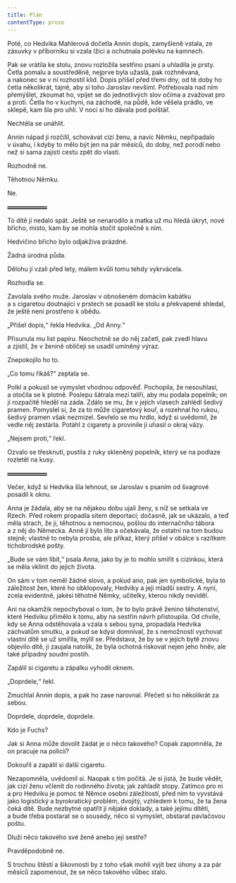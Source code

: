 ```yaml
---
title: Plán
contentType: prose
---
```


<section>

Poté, co Hedvika Mahlerová dočetla Annin dopis, zamyšleně vstala, ze zásuvky v příborníku si vzala lžíci a ochutnala polévku na kamnech.

Pak se vrátila ke stolu, znovu rozložila sestřino psaní a uhladila je prsty. Četla pomalu a soustředěně, nejprve byla užaslá, pak rozhněvaná, a nakonec se v ní rozhostil klid. Dopis přišel před třemi dny, od té doby ho četla několikrát, tajně, aby si toho Jaroslav nevšiml. Potřebovala nad ním přemýšlet, zkoumat ho, vpíjet se do jednotlivých slov očima a zvažovat pro a proti. Četla ho v kuchyni, na záchodě, na půdě, kde věšela prádlo, ve sklepě, kam šla pro uhlí. V noci si ho dávala pod polštář.

Nechtěla se unáhlit.

Annin nápad ji rozčílil, schovávat cizí ženu, a navíc Němku, nepřipadalo v úvahu, i kdyby to mělo být jen na pár měsíců, do doby, než porodí nebo než si sama zajistí cestu zpět do vlasti.

Rozhodně ne.

Těhotnou Němku.

Ne.

![divider.png](./resources/divider_opt.png)

To dítě jí nedalo spát. Ještě se nenarodilo a matka už mu hledá úkryt, nové břicho, místo, kam by se mohla stočit společně s ním.

Hedvičino břicho bylo odjakživa prázdné.

Žádná úrodná půda.

Dělohu jí vzali před lety, málem kvůli tomu tehdy vykrvácela.

Rozhodla se.

Zavolala svého muže. Jaroslav v obnošeném domácím kabátku a s cigaretou doutnající v prstech se posadil ke stolu a překvapeně shledal, že ještě není prostřeno k obědu.

„Přišel dopis,“ řekla Hedvika. „Od Anny.“

Přisunula mu list papíru. Neochotně se do něj začetl, pak zvedl hlavu a zjistil, že v ženině obličeji se usadil umíněný výraz.

Znepokojilo ho to.

„Co tomu říkáš?“ zeptala se.

Polkl a pokusil se vymyslet vhodnou odpověď. Pochopila, že nesouhlasí, a otočila se k plotně. Poslepu šátrala mezi talíři, aby mu podala popelník; on jí rozpačitě hleděl na záda. Zdálo se mu, že v jejích vlasech zahlédl šedivý pramen. Pomyslel si, že za to může cigaretový kouř, a rozehnal ho rukou, šedivý pramen však nezmizel. Sevřelo se mu hrdlo, když si uvědomil, že vedle něj zestárla. Potáhl z cigarety a provinile ji uhasil o okraj vázy.

„Nejsem proti,“ řekl.

Ozvalo se třesknutí, pustila z ruky skleněný popelník, který se na podlaze rozletěl na kusy.

![divider.png](./resources/divider_opt.png)

Večer, když si Hedvika šla lehnout, se Jaroslav s psaním od švagrové posadil k oknu.

Anna je žádala, aby se na nějakou dobu ujali ženy, s níž se setkala ve Rzech. Před rokem propadla sítem deportací; dočasně, jak se ukázalo, a teď měla strach, že ji, těhotnou a nemocnou, pošlou do internačního tábora a z něj do Německa. Anně jí bylo líto a očekávala, že ostatní na tom budou stejně; vlastně to nebyla prosba, ale příkaz, který přišel v obálce s razítkem tichobrodské pošty.

„Bude se vám líbit,“ psala Anna, jako by je to mohlo smířit s cizinkou, která se měla vklínit do jejich života.

On sám v tom neměl žádné slovo, a pokud ano, pak jen symbolické, byla to záležitost žen, které ho obklopovaly, Hedviky a její mladší sestry. A nyní, zcela evidentně, jakési těhotné Němky, učitelky, kterou nikdy neviděl.

Ani na okamžik nepochyboval o tom, že to bylo právě ženino těhotenství, které Hedviku přimělo k tomu, aby na sestřin návrh přistoupila. Od chvíle, kdy se Anna odstěhovala a vzala s sebou syna, propadala Hedvika záchvatům smutku, a pokud se kdysi domníval, že s nemožností vychovat vlastní dítě se už smířila, mýlil se. Představa, že by se v jejich bytě znovu objevilo dítě, ji zaujala natolik, že byla ochotná riskovat nejen jeho hněv, ale také případný soudní postih.

Zapálil si cigaretu a zápalku vyhodil oknem.

„Doprdele,“ řekl.

Zmuchlal Annin dopis, a pak ho zase narovnal. Přečetl si ho několikrát za sebou.

Doprdele, doprdele, doprdele.

Kdo je Fuchs?

Jak si Anna může dovolit žádat je o něco takového? Copak zapomněla, že on pracuje na policii?

Dokouřil a zapálil si další cigaretu.

Nezapomněla, uvědomil si. Naopak s tím počítá. Je si jistá, že bude vědět, jak cizí ženu včlenit do rodinného života; jak zahladit stopy. Zatímco pro ni a pro Hedviku je pomoc té Němce osobní záležitostí, před ním to vyvstává jako logistický a byrokratický problém, dvojitý, vzhledem k tomu, že ta žena čeká dítě. Bude nezbytné opatřit jí nějaké doklady, a také jejímu dítěti, a bude třeba postarat se o sousedy, něco si vymyslet, obstarat pavlačovou poštu.

Dluží něco takového své ženě anebo její sestře?

Pravděpodobně ne.

S trochou štěstí a šikovnosti by z toho však mohli vyjít bez úhony a za pár měsíců zapomenout, že se něco takového vůbec stalo.

</section>
